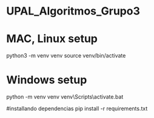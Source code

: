 # UPAL_Algoritmos_Grupo3

# MAC, Linux setup

python3 -m venv venv
source venv/bin/activate

# Windows setup

python -m venv venv
venv\Scripts\activate.bat

#installando dependencias
pip install -r requirements.txt
